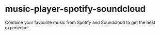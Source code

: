 # music-player-spotify-soundcloud
Combine your favourite music from Spotify and Soundcloud to get the best experience!
